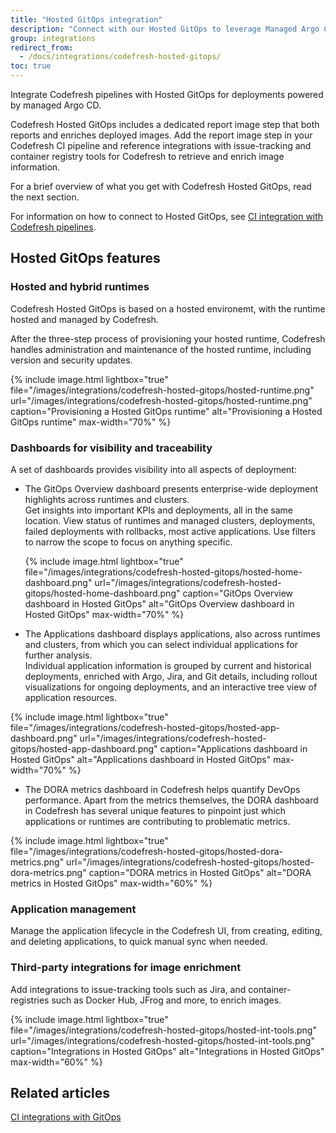 ```yaml
---
title: "Hosted GitOps integration"
description: "Connect with our Hosted GitOps to leverage Managed Argo CD"
group: integrations
redirect_from:
  - /docs/integrations/codefresh-hosted-gitops/
toc: true
---
```


Integrate Codefresh  pipelines with Hosted GitOps for deployments powered by managed Argo CD.  
  

Codefresh Hosted GitOps includes a dedicated report image step that both reports and enriches deployed images. Add the report image step in your Codefresh CI pipeline and reference integrations with issue-tracking and container registry tools for Codefresh to retrieve and enrich image information.  

For a brief overview of what you get with Codefresh Hosted GitOps, read the next section.  

For information on how to connect to Hosted GitOps, see [CI integration with Codefresh pipelines]({{site.baseurl}}/docs/gitops-integrations/ci-integrations/codefresh-classic/).

## Hosted GitOps features

### Hosted and hybrid runtimes
Codefresh Hosted GitOps is based on a hosted environemt, with the runtime hosted and managed by Codefresh.  

After the three-step process of provisioning your hosted runtime, Codefresh handles administration and maintenance of the hosted runtime, including version and security updates.    

{% include 
image.html 
lightbox="true" 
file="/images/integrations/codefresh-hosted-gitops/hosted-runtime.png" 
url="/images/integrations/codefresh-hosted-gitops/hosted-runtime.png"
caption="Provisioning a Hosted GitOps runtime" 
alt="Provisioning a Hosted GitOps runtime" 
max-width="70%" 
%}

### Dashboards for visibility and traceability

A set of dashboards provides visibility into all aspects of deployment:  

* The GitOps Overview dashboard presents enterprise-wide deployment highlights across runtimes and clusters.  
  Get insights into important KPIs and deployments, all in the same location. View status of runtimes and managed clusters, deployments, failed deployments with rollbacks, most active applications.  Use filters to narrow the scope to focus on anything specific.  

  {% include 
image.html 
lightbox="true" 
file="/images/integrations/codefresh-hosted-gitops/hosted-home-dashboard.png" 
url="/images/integrations/codefresh-hosted-gitops/hosted-home-dashboard.png"
caption="GitOps Overview dashboard in Hosted GitOps"
alt="GitOps Overview dashboard in Hosted GitOps" 
max-width="70%" 
%}

* The Applications dashboard displays applications, also across runtimes and clusters, from which you can select individual applications for further analysis.  
  Individual application information is grouped by current and historical deployments, enriched with Argo, Jira, and Git details, including rollout visualizations for ongoing deployments, and an interactive tree view of application resources.

{% include 
image.html 
lightbox="true" 
file="/images/integrations/codefresh-hosted-gitops/hosted-app-dashboard.png" 
url="/images/integrations/codefresh-hosted-gitops/hosted-app-dashboard.png"
caption="Applications dashboard in Hosted GitOps" 
alt="Applications dashboard in Hosted GitOps" 
max-width="70%" 
%}


* The DORA metrics dashboard in Codefresh helps quantify DevOps performance. Apart from the metrics themselves, the DORA dashboard in Codefresh has several unique features to pinpoint just which applications or runtimes are contributing to problematic metrics.  

{% include 
image.html 
lightbox="true" 
file="/images/integrations/codefresh-hosted-gitops/hosted-dora-metrics.png" 
url="/images/integrations/codefresh-hosted-gitops/hosted-dora-metrics.png"
caption="DORA metrics in Hosted GitOps" 
alt="DORA metrics in Hosted GitOps" 
max-width="60%" 
%}

### Application management

Manage the application lifecycle in the Codefresh UI, from creating, editing, and deleting applications, to quick manual sync when needed.  


### Third-party integrations for image enrichment
Add integrations to issue-tracking tools such as Jira, and container-registries such as Docker Hub, JFrog and more, to enrich images. 

{% include 
image.html 
lightbox="true" 
file="/images/integrations/codefresh-hosted-gitops/hosted-int-tools.png" 
url="/images/integrations/codefresh-hosted-gitops/hosted-int-tools.png"
caption="Integrations in Hosted GitOps" 
alt="Integrations in Hosted GitOps" 
max-width="60%" 
%}

## Related articles
[CI integrations with GitOps]({{site.baseurl}}/docs/gitops-integrations/ci-integrations)  
